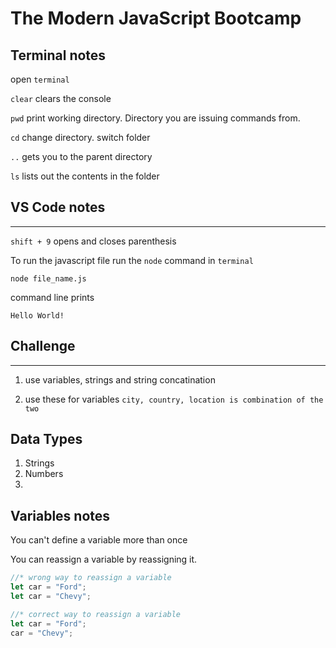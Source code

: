 # The Modern JavaScript Bootcamp

## Terminal notes

open `terminal`

`clear` clears the console

`pwd` print working directory. Directory you are issuing commands from.

`cd` change directory. switch folder

`..` gets you to the parent directory

`ls` lists out the contents in the folder

## VS Code notes

---

`shift + 9` opens and closes parenthesis

To run the javascript file run the `node` command in `terminal`

```
node file_name.js
```

command line prints

```
Hello World!
```

## Challenge

---

1. use variables, strings and string concatination

1. use these for variables `city, country, location is combination of the two`

## Data Types

1. Strings
1. Numbers
1.

## Variables notes

You can't define a variable more than once

You can reassign a variable by reassigning it.

```javascript
//* wrong way to reassign a variable
let car = "Ford";
let car = "Chevy";

//* correct way to reassign a variable
let car = "Ford";
car = "Chevy";
```

